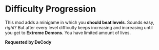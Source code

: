 # Difficulty Progression

This mod adds a minigame in which you **should beat levels**. Sounds easy, *right*? But after every level difficulty keeps increasing and increasing until you get to **Extreme Demons**. You have limited amount of lives.

**Requested by DeCody**
